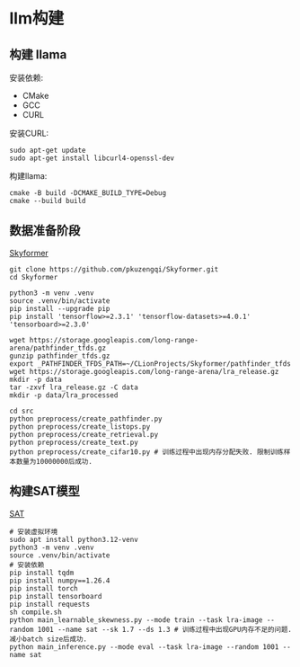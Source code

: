 # llm构建

## 构建 llama

安装依赖:

- CMake
- GCC
- CURL

安装CURL:

```shell
sudo apt-get update
sudo apt-get install libcurl4-openssl-dev
```

构建llama:

```shell
cmake -B build -DCMAKE_BUILD_TYPE=Debug
cmake --build build
```

## 数据准备阶段

[Skyformer](https://github.com/pkuzengqi/Skyformer?tab=readme-ov-file)

```shell
git clone https://github.com/pkuzengqi/Skyformer.git
cd Skyformer

python3 -m venv .venv
source .venv/bin/activate
pip install --upgrade pip
pip install 'tensorflow>=2.3.1' 'tensorflow-datasets>=4.0.1' 'tensorboard>=2.3.0'

wget https://storage.googleapis.com/long-range-arena/pathfinder_tfds.gz
gunzip pathfinder_tfds.gz
export _PATHFINDER_TFDS_PATH=~/CLionProjects/Skyformer/pathfinder_tfds
wget https://storage.googleapis.com/long-range-arena/lra_release.gz
mkdir -p data
tar -zxvf lra_release.gz -C data
mkdir -p data/lra_processed

cd src
python preprocess/create_pathfinder.py
python preprocess/create_listops.py
python preprocess/create_retrieval.py
python preprocess/create_text.py
python preprocess/create_cifar10.py # 训练过程中出现内存分配失败. 限制训练样本数量为10000000后成功.
```

## 构建SAT模型

[SAT](https://github.com/mlsys-lab-sogang/SAT?tab=readme-ov-file)

```shell
# 安装虚拟环境
sudo apt install python3.12-venv
python3 -m venv .venv
source .venv/bin/activate
# 安装依赖
pip install tqdm
pip install numpy==1.26.4
pip install torch
pip install tensorboard
pip install requests
sh compile.sh
python main_learnable_skewness.py --mode train --task lra-image --random 1001 --name sat --sk 1.7 --ds 1.3 # 训练过程中出现GPU内存不足的问题. 减小batch size后成功.
python main_inference.py --mode eval --task lra-image --random 1001 --name sat
```
